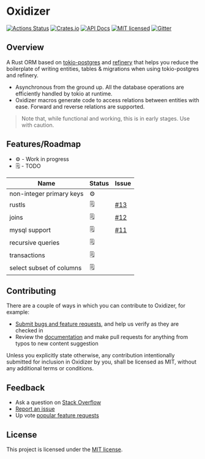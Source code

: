 # Oxidizer

[![Actions Status][ci-badge]][ci-url]
[![Crates.io][crates-badge]][crates-url]
[![API Docs][docs-badge]][docs-url]
[![MIT licensed][mit-badge]][mit-url]
[![Gitter](https://badges.gitter.im/oxidizer-rs/community.svg)][glitter-url]

[ci-badge]: https://github.com/oxidizer-rs/oxidizer/workflows/test/badge.svg
[ci-url]: https://github.com/oxidizer-rs/oxidizer/actions
[crates-badge]: https://img.shields.io/crates/v/oxidizer.svg
[crates-url]: https://crates.io/crates/oxidizer
[docs-badge]: https://docs.rs/oxidizer/badge.svg
[docs-url]: https://docs.rs/oxidizer
[mit-badge]: https://img.shields.io/badge/license-MIT-blue.svg
[mit-url]: https://github.com/oxidizer-rs/oxidizer/blob/main/LICENSE
[glitter-url]: https://gitter.im/oxidizer-rs/community?utm_source=badge&utm_medium=badge&utm_campaign=pr-badge

## Overview

A Rust ORM based on [tokio-postgres](https://crates.io/crates/tokio-postgres) and [refinery](https://crates.io/crates/refinery) that helps you reduce the boilerplate of writing entities, tables & migrations when using tokio-postgres and refinery.

- Asynchronous from the ground up. All the database operations are
  efficiently handled by tokio at runtime.
- Oxidizer macros generate code to access relations between entities with ease. Forward and reverse relations are supported.

> Note that, while functional and working, this is in early stages. Use with caution.

## Features/Roadmap

- ⚙ - Work in progress
- 🗒 - TODO

Name  | Status  | Issue
--- | --- | ---
non-integer primary keys  | ⚙
rustls  | 🗒| [#13](https://github.com/oxidizer-rs/oxidizer/issues/13)
joins | 🗒  | [#12](https://github.com/oxidizer-rs/oxidizer/issues/12)
mysql support | 🗒 | [#11](https://github.com/oxidizer-rs/oxidizer/issues/11)
recursive queries | 🗒
transactions  | 🗒
select subset of columns  | 🗒

## Contributing

There are a couple of ways in which you can contribute to Oxidizer, for example:

- [Submit bugs and feature requests](https://github.com/oxidizer-rs/oxidizer/issues), and help us verify as they are checked in
- Review the [documentation](https://oxidizer.rs/docs) and make pull requests for anything from typos to new content suggestion

Unless you explicitly state otherwise, any contribution intentionally submitted
for inclusion in Oxidizer by you, shall be licensed as MIT, without any additional
terms or conditions.

## Feedback

- Ask a question on [Stack Overflow](https://stackoverflow.com/questions/tagged/oxidizer-rs)
- [Report an issue](https://github.com/oxidizer-rs/oxidizer/issues)
- Up vote [popular feature requests](https://github.com/oxidizer-rs/oxidizer/issues?q=is%3Aopen+is%3Aissue+label%3Afeature-request+sort%3Areactions-%2B1-desc)

## License

This project is licensed under the [MIT license].

[mit license]: [mit-url]
